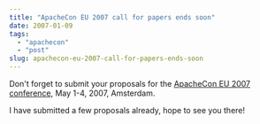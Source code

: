 ```yaml
---
title: "ApacheCon EU 2007 call for papers ends soon"
date: 2007-01-09
tags: 
  - "apachecon"
  - "post"
slug: apachecon-eu-2007-call-for-papers-ends-soon
---
```


Don't forget to submit your proposals for the [ApacheCon EU 2007 conference](http://www.apachecon.com/2007/EU/index.html), May 1-4, 2007, Amsterdam.

I have submitted a few proposals already, hope to see you there!
